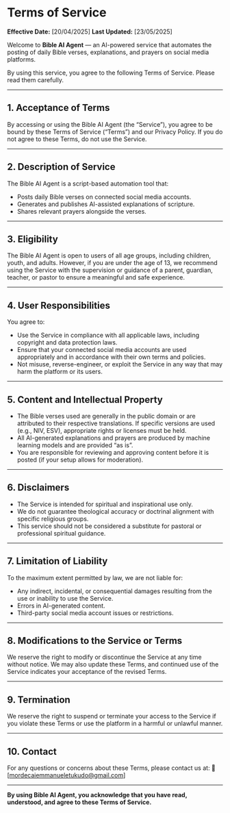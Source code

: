 # Terms of Service

**Effective Date:** \[20/04/2025]
**Last Updated:** \[23/05/2025]

Welcome to **Bible AI Agent** — an AI-powered service that automates the posting of daily Bible verses, explanations, and prayers on social media platforms.

By using this service, you agree to the following Terms of Service. Please read them carefully.

---

## 1. Acceptance of Terms

By accessing or using the Bible AI Agent (the “Service”), you agree to be bound by these Terms of Service (“Terms”) and our Privacy Policy. If you do not agree to these Terms, do not use the Service.

---

## 2. Description of Service

The Bible AI Agent is a script-based automation tool that:

* Posts daily Bible verses on connected social media accounts.
* Generates and publishes AI-assisted explanations of scripture.
* Shares relevant prayers alongside the verses.

---

## 3. Eligibility

The Bible AI Agent is open to users of all age groups, including children, youth, and adults. However, if you are under the age of 13, we recommend using the Service with the supervision or guidance of a parent, guardian, teacher, or pastor to ensure a meaningful and safe experience.

---

## 4. User Responsibilities

You agree to:

* Use the Service in compliance with all applicable laws, including copyright and data protection laws.
* Ensure that your connected social media accounts are used appropriately and in accordance with their own terms and policies.
* Not misuse, reverse-engineer, or exploit the Service in any way that may harm the platform or its users.

---

## 5. Content and Intellectual Property

* The Bible verses used are generally in the public domain or are attributed to their respective translations. If specific versions are used (e.g., NIV, ESV), appropriate rights or licenses must be held.
* All AI-generated explanations and prayers are produced by machine learning models and are provided “as is”.
* You are responsible for reviewing and approving content before it is posted (if your setup allows for moderation).

---

## 6. Disclaimers

* The Service is intended for spiritual and inspirational use only.
* We do not guarantee theological accuracy or doctrinal alignment with specific religious groups.
* This service should not be considered a substitute for pastoral or professional spiritual guidance.

---

## 7. Limitation of Liability

To the maximum extent permitted by law, we are not liable for:

* Any indirect, incidental, or consequential damages resulting from the use or inability to use the Service.
* Errors in AI-generated content.
* Third-party social media account issues or restrictions.

---

## 8. Modifications to the Service or Terms

We reserve the right to modify or discontinue the Service at any time without notice. We may also update these Terms, and continued use of the Service indicates your acceptance of the revised Terms.

---

## 9. Termination

We reserve the right to suspend or terminate your access to the Service if you violate these Terms or use the platform in a harmful or unlawful manner.

---

## 10. Contact

For any questions or concerns about these Terms, please contact us at:
📧 \[[mordecaiemmanueletukudo@gmail.com](mailto:mordecaiemmanueletukudo@gmail.com)]

---

**By using Bible AI Agent, you acknowledge that you have read, understood, and agree to these Terms of Service.**

